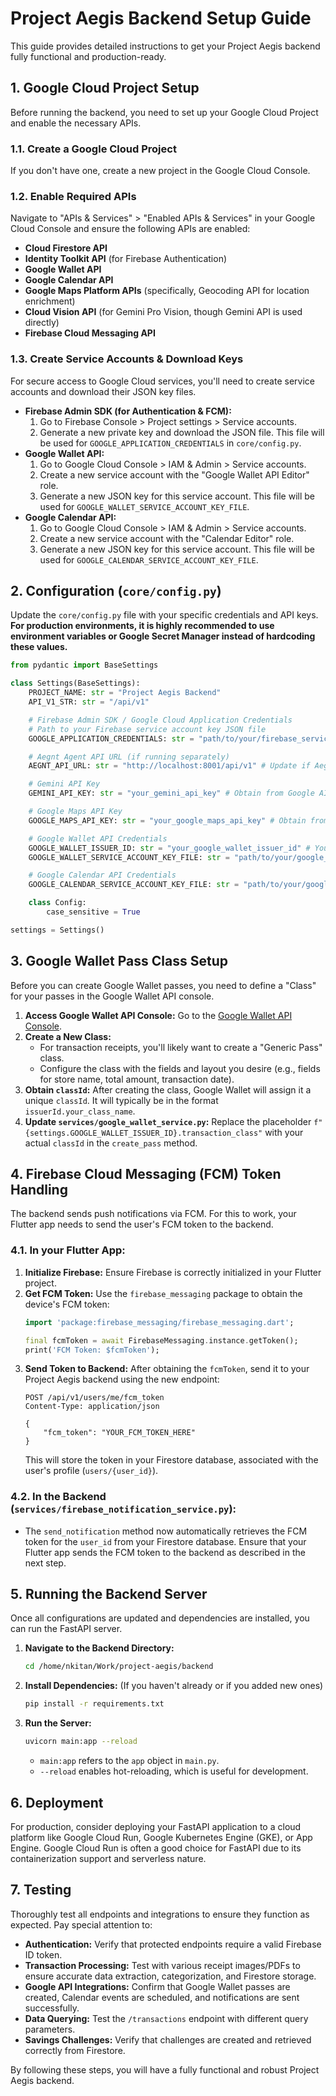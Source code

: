 # Project Aegis Backend Setup Guide

This guide provides detailed instructions to get your Project Aegis backend fully functional and production-ready.

## 1. Google Cloud Project Setup

Before running the backend, you need to set up your Google Cloud Project and enable the necessary APIs.

### 1.1. Create a Google Cloud Project
If you don't have one, create a new project in the Google Cloud Console.

### 1.2. Enable Required APIs
Navigate to "APIs & Services" > "Enabled APIs & Services" in your Google Cloud Console and ensure the following APIs are enabled:

*   **Cloud Firestore API**
*   **Identity Toolkit API** (for Firebase Authentication)
*   **Google Wallet API**
*   **Google Calendar API**
*   **Google Maps Platform APIs** (specifically, Geocoding API for location enrichment)
*   **Cloud Vision API** (for Gemini Pro Vision, though Gemini API is used directly)
*   **Firebase Cloud Messaging API**

### 1.3. Create Service Accounts & Download Keys

For secure access to Google Cloud services, you'll need to create service accounts and download their JSON key files.

*   **Firebase Admin SDK (for Authentication & FCM):**
    1.  Go to Firebase Console > Project settings > Service accounts.
    2.  Generate a new private key and download the JSON file. This file will be used for `GOOGLE_APPLICATION_CREDENTIALS` in `core/config.py`.
*   **Google Wallet API:**
    1.  Go to Google Cloud Console > IAM & Admin > Service accounts.
    2.  Create a new service account with the "Google Wallet API Editor" role.
    3.  Generate a new JSON key for this service account. This file will be used for `GOOGLE_WALLET_SERVICE_ACCOUNT_KEY_FILE`.
*   **Google Calendar API:**
    1.  Go to Google Cloud Console > IAM & Admin > Service accounts.
    2.  Create a new service account with the "Calendar Editor" role.
    3.  Generate a new JSON key for this service account. This file will be used for `GOOGLE_CALENDAR_SERVICE_ACCOUNT_KEY_FILE`.

## 2. Configuration (`core/config.py`)

Update the `core/config.py` file with your specific credentials and API keys. **For production environments, it is highly recommended to use environment variables or Google Secret Manager instead of hardcoding these values.**

```python
from pydantic import BaseSettings

class Settings(BaseSettings):
    PROJECT_NAME: str = "Project Aegis Backend"
    API_V1_STR: str = "/api/v1"

    # Firebase Admin SDK / Google Cloud Application Credentials
    # Path to your Firebase service account key JSON file
    GOOGLE_APPLICATION_CREDENTIALS: str = "path/to/your/firebase_service_account.json"

    # Aegnt Agent API URL (if running separately)
    AEGNT_API_URL: str = "http://localhost:8001/api/v1" # Update if Aegnt agent is deployed elsewhere

    # Gemini API Key
    GEMINI_API_KEY: str = "your_gemini_api_key" # Obtain from Google AI Studio

    # Google Maps API Key
    GOOGLE_MAPS_API_KEY: str = "your_google_maps_api_key" # Obtain from Google Cloud Console

    # Google Wallet API Credentials
    GOOGLE_WALLET_ISSUER_ID: str = "your_google_wallet_issuer_id" # Your Issuer ID from Google Wallet API Console
    GOOGLE_WALLET_SERVICE_ACCOUNT_KEY_FILE: str = "path/to/your/google_wallet_service_account_key.json"

    # Google Calendar API Credentials
    GOOGLE_CALENDAR_SERVICE_ACCOUNT_KEY_FILE: str = "path/to/your/google_calendar_service_account_key.json"

    class Config:
        case_sensitive = True

settings = Settings()
```

## 3. Google Wallet Pass Class Setup

Before you can create Google Wallet passes, you need to define a "Class" for your passes in the Google Wallet API console.

1.  **Access Google Wallet API Console:** Go to the [Google Wallet API Console](https://pay.google.com/gp/m/issuer/home).
2.  **Create a New Class:**
    *   For transaction receipts, you'll likely want to create a "Generic Pass" class.
    *   Configure the class with the fields and layout you desire (e.g., fields for store name, total amount, transaction date).
3.  **Obtain `classId`:** After creating the class, Google Wallet will assign it a unique `classId`. It will typically be in the format `issuerId.your_class_name`.
4.  **Update `services/google_wallet_service.py`:** Replace the placeholder `f"{settings.GOOGLE_WALLET_ISSUER_ID}.transaction_class"` with your actual `classId` in the `create_pass` method.

## 4. Firebase Cloud Messaging (FCM) Token Handling

The backend sends push notifications via FCM. For this to work, your Flutter app needs to send the user's FCM token to the backend.

### 4.1. In your Flutter App:

1.  **Initialize Firebase:** Ensure Firebase is correctly initialized in your Flutter project.
2.  **Get FCM Token:** Use the `firebase_messaging` package to obtain the device's FCM token:
    ```dart
    import 'package:firebase_messaging/firebase_messaging.dart';

    final fcmToken = await FirebaseMessaging.instance.getToken();
    print('FCM Token: $fcmToken');
    ```
3.  **Send Token to Backend:** After obtaining the `fcmToken`, send it to your Project Aegis backend using the new endpoint:
    ```
    POST /api/v1/users/me/fcm_token
    Content-Type: application/json

    {
        "fcm_token": "YOUR_FCM_TOKEN_HERE"
    }
    ```
    This will store the token in your Firestore database, associated with the user's profile (`users/{user_id}`).

### 4.2. In the Backend (`services/firebase_notification_service.py`):

*   The `send_notification` method now automatically retrieves the FCM token for the `user_id` from your Firestore database. Ensure that your Flutter app sends the FCM token to the backend as described in the next step.

## 5. Running the Backend Server

Once all configurations are updated and dependencies are installed, you can run the FastAPI server.

1.  **Navigate to the Backend Directory:**
    ```bash
    cd /home/nkitan/Work/project-aegis/backend
    ```
2.  **Install Dependencies:** (If you haven't already or if you added new ones)
    ```bash
    pip install -r requirements.txt
    ```
3.  **Run the Server:**
    ```bash
    uvicorn main:app --reload
    ```
    *   `main:app` refers to the `app` object in `main.py`.
    *   `--reload` enables hot-reloading, which is useful for development.

## 6. Deployment

For production, consider deploying your FastAPI application to a cloud platform like Google Cloud Run, Google Kubernetes Engine (GKE), or App Engine. Google Cloud Run is often a good choice for FastAPI due to its containerization support and serverless nature.

## 7. Testing

Thoroughly test all endpoints and integrations to ensure they function as expected. Pay special attention to:

*   **Authentication:** Verify that protected endpoints require a valid Firebase ID token.
*   **Transaction Processing:** Test with various receipt images/PDFs to ensure accurate data extraction, categorization, and Firestore storage.
*   **Google API Integrations:** Confirm that Google Wallet passes are created, Calendar events are scheduled, and notifications are sent successfully.
*   **Data Querying:** Test the `/transactions` endpoint with different query parameters.
*   **Savings Challenges:** Verify that challenges are created and retrieved correctly from Firestore.

By following these steps, you will have a fully functional and robust Project Aegis backend.